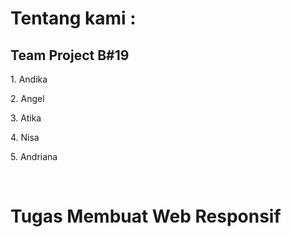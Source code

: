 # Tentang kami :
<h2> Team Project B#19</h2>
<p>1. Andika</P>
<p>2. Angel</P>
<p>3. Atika</P>
<p>4. Nisa</P>
<p>5. Andriana</P>
<br>
<h1> Tugas Membuat Web Responsif </h1>
